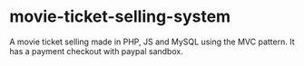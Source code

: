# movie-ticket-selling-system
A movie ticket selling made in PHP, JS and MySQL using the MVC pattern. It has a payment checkout with paypal sandbox.
